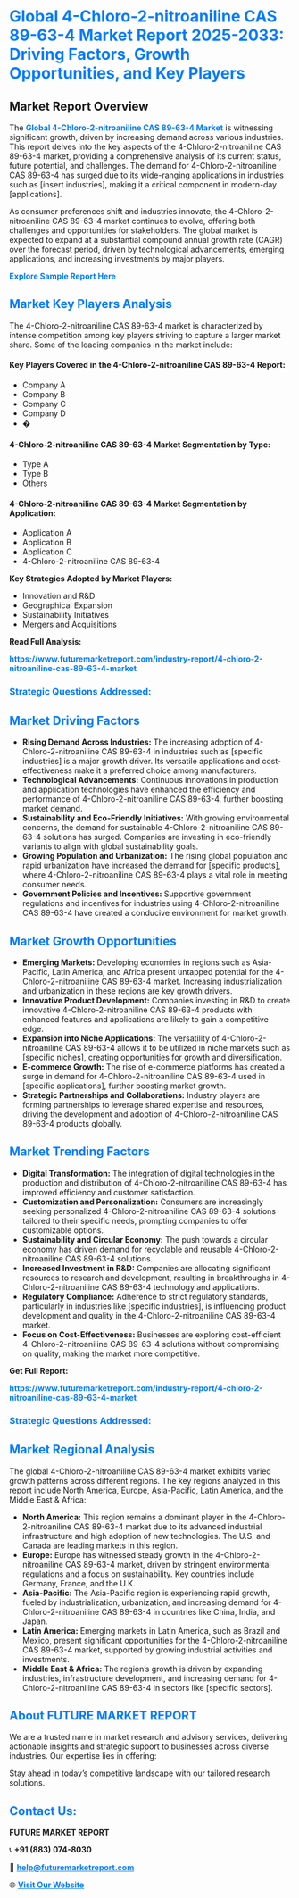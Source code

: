 <h1 style="color: #007BFF;">Global 4-Chloro-2-nitroaniline CAS 89-63-4 Market Report 2025-2033: Driving Factors, Growth Opportunities, and Key Players</h1>

<section id="overview">
<h2>Market Report Overview</h2>
<p>The <a href="https://www.futuremarketreport.com/industry-report/4-chloro-2-nitroaniline-cas-89-63-4-market" style="color: #007BFF; text-decoration: none;"><strong>Global 4-Chloro-2-nitroaniline CAS 89-63-4 Market</strong></a> is witnessing significant growth, driven by increasing demand across various industries. This report delves into the key aspects of the 4-Chloro-2-nitroaniline CAS 89-63-4 market, providing a comprehensive analysis of its current status, future potential, and challenges. The demand for 4-Chloro-2-nitroaniline CAS 89-63-4 has surged due to its wide-ranging applications in industries such as [insert industries], making it a critical component in modern-day [applications].</p>
<p>As consumer preferences shift and industries innovate, the 4-Chloro-2-nitroaniline CAS 89-63-4 market continues to evolve, offering both challenges and opportunities for stakeholders. The global market is expected to expand at a substantial compound annual growth rate (CAGR) over the forecast period, driven by technological advancements, emerging applications, and increasing investments by major players.</p>
</section>

<section id="overview">
<p><a href="https://www.futuremarketreport.com/request-sample/reportId=112448" style="color: #007BFF; text-decoration: none;"><strong>Explore Sample Report Here</strong></a></p>
</section>

<section id="key-players">
<h2 style="color: #007BFF;">Market Key Players Analysis</h2>
<p>The 4-Chloro-2-nitroaniline CAS 89-63-4 market is characterized by intense competition among key players striving to capture a larger market share. Some of the leading companies in the market include:</p>
<h4>Key Players Covered in the 4-Chloro-2-nitroaniline CAS 89-63-4 Report:</h4>
<ul><li>Company A</li><li>Company B</li><li>Company C</li><li>Company D</li><li>�</li></ul>
<h4>4-Chloro-2-nitroaniline CAS 89-63-4 Market Segmentation by Type:</h4>
<ul><li>Type A</li><li>Type B</li><li>Others</li></ul>

<h4>4-Chloro-2-nitroaniline CAS 89-63-4 Market Segmentation by Application:</h4>
<ul><li>Application A</li><li>Application B</li><li>Application C</li><li>4-Chloro-2-nitroaniline CAS 89-63-4</li></ul>
<p><strong>Key Strategies Adopted by Market Players:</strong></p>
<ul>
<li>Innovation and R&D</li>
<li>Geographical Expansion</li>
<li>Sustainability Initiatives</li>
<li>Mergers and Acquisitions</li>
</ul>
</section>

<section>
<p><strong>Read Full Analysis: </strong></p><a href="https://www.futuremarketreport.com/industry-report/4-chloro-2-nitroaniline-cas-89-63-4-market" style="color: #007BFF; text-decoration: none;"><strong>https://www.futuremarketreport.com/industry-report/4-chloro-2-nitroaniline-cas-89-63-4-market</strong></a>
<h3 style="color: #007BFF;">Strategic Questions Addressed:</h3>
</section>

<section id="driving-factors">
<h2 style="color: #007BFF;">Market Driving Factors</h2>
<ul>
<li><strong>Rising Demand Across Industries:</strong> The increasing adoption of 4-Chloro-2-nitroaniline CAS 89-63-4 in industries such as [specific industries] is a major growth driver. Its versatile applications and cost-effectiveness make it a preferred choice among manufacturers.</li>
<li><strong>Technological Advancements:</strong> Continuous innovations in production and application technologies have enhanced the efficiency and performance of 4-Chloro-2-nitroaniline CAS 89-63-4, further boosting market demand.</li>
<li><strong>Sustainability and Eco-Friendly Initiatives:</strong> With growing environmental concerns, the demand for sustainable 4-Chloro-2-nitroaniline CAS 89-63-4 solutions has surged. Companies are investing in eco-friendly variants to align with global sustainability goals.</li>
<li><strong>Growing Population and Urbanization:</strong> The rising global population and rapid urbanization have increased the demand for [specific products], where 4-Chloro-2-nitroaniline CAS 89-63-4 plays a vital role in meeting consumer needs.</li>
<li><strong>Government Policies and Incentives:</strong> Supportive government regulations and incentives for industries using 4-Chloro-2-nitroaniline CAS 89-63-4 have created a conducive environment for market growth.</li>
</ul>
</section>

<section id="growth-opportunities">
<h2 style="color: #007BFF;">Market Growth Opportunities</h2>
<ul>
<li><strong>Emerging Markets:</strong> Developing economies in regions such as Asia-Pacific, Latin America, and Africa present untapped potential for the 4-Chloro-2-nitroaniline CAS 89-63-4 market. Increasing industrialization and urbanization in these regions are key growth drivers.</li>
<li><strong>Innovative Product Development:</strong> Companies investing in R&D to create innovative 4-Chloro-2-nitroaniline CAS 89-63-4 products with enhanced features and applications are likely to gain a competitive edge.</li>
<li><strong>Expansion into Niche Applications:</strong> The versatility of 4-Chloro-2-nitroaniline CAS 89-63-4 allows it to be utilized in niche markets such as [specific niches], creating opportunities for growth and diversification.</li>
<li><strong>E-commerce Growth:</strong> The rise of e-commerce platforms has created a surge in demand for 4-Chloro-2-nitroaniline CAS 89-63-4 used in [specific applications], further boosting market growth.</li>
<li><strong>Strategic Partnerships and Collaborations:</strong> Industry players are forming partnerships to leverage shared expertise and resources, driving the development and adoption of 4-Chloro-2-nitroaniline CAS 89-63-4 products globally.</li>
</ul>
</section>

<section id="trending-factors">
<h2 style="color: #007BFF;">Market Trending Factors</h2>
<ul>
<li><strong>Digital Transformation:</strong> The integration of digital technologies in the production and distribution of 4-Chloro-2-nitroaniline CAS 89-63-4 has improved efficiency and customer satisfaction.</li>
<li><strong>Customization and Personalization:</strong> Consumers are increasingly seeking personalized 4-Chloro-2-nitroaniline CAS 89-63-4 solutions tailored to their specific needs, prompting companies to offer customizable options.</li>
<li><strong>Sustainability and Circular Economy:</strong> The push towards a circular economy has driven demand for recyclable and reusable 4-Chloro-2-nitroaniline CAS 89-63-4 solutions.</li>
<li><strong>Increased Investment in R&D:</strong> Companies are allocating significant resources to research and development, resulting in breakthroughs in 4-Chloro-2-nitroaniline CAS 89-63-4 technology and applications.</li>
<li><strong>Regulatory Compliance:</strong> Adherence to strict regulatory standards, particularly in industries like [specific industries], is influencing product development and quality in the 4-Chloro-2-nitroaniline CAS 89-63-4 market.</li>
<li><strong>Focus on Cost-Effectiveness:</strong> Businesses are exploring cost-efficient 4-Chloro-2-nitroaniline CAS 89-63-4 solutions without compromising on quality, making the market more competitive.</li>
</ul>
</section>

<section>
<p><strong>Get Full Report: </strong></p><a href="https://www.futuremarketreport.com/industry-report/4-chloro-2-nitroaniline-cas-89-63-4-market" style="color: #007BFF; text-decoration: none;"><strong>https://www.futuremarketreport.com/industry-report/4-chloro-2-nitroaniline-cas-89-63-4-market</strong></a>
<h3 style="color: #007BFF;">Strategic Questions Addressed:</h3>
</section>


<section id="regional-analysis">
<h2 style="color: #007BFF;">Market Regional Analysis</h2>
<p>The global 4-Chloro-2-nitroaniline CAS 89-63-4 market exhibits varied growth patterns across different regions. The key regions analyzed in this report include North America, Europe, Asia-Pacific, Latin America, and the Middle East & Africa:</p>
<ul>
<li><strong>North America:</strong> This region remains a dominant player in the 4-Chloro-2-nitroaniline CAS 89-63-4 market due to its advanced industrial infrastructure and high adoption of new technologies. The U.S. and Canada are leading markets in this region.</li>
<li><strong>Europe:</strong> Europe has witnessed steady growth in the 4-Chloro-2-nitroaniline CAS 89-63-4 market, driven by stringent environmental regulations and a focus on sustainability. Key countries include Germany, France, and the U.K.</li>
<li><strong>Asia-Pacific:</strong> The Asia-Pacific region is experiencing rapid growth, fueled by industrialization, urbanization, and increasing demand for 4-Chloro-2-nitroaniline CAS 89-63-4 in countries like China, India, and Japan.</li>
<li><strong>Latin America:</strong> Emerging markets in Latin America, such as Brazil and Mexico, present significant opportunities for the 4-Chloro-2-nitroaniline CAS 89-63-4 market, supported by growing industrial activities and investments.</li>
<li><strong>Middle East & Africa:</strong> The region’s growth is driven by expanding industries, infrastructure development, and increasing demand for 4-Chloro-2-nitroaniline CAS 89-63-4 in sectors like [specific sectors].</li>
</ul>
</section>

<footer>
<h2 style="color: #007BFF;">About FUTURE MARKET REPORT</h2>
<p>We are a trusted name in market research and advisory services, delivering actionable insights and strategic support to businesses across diverse industries. Our expertise lies in offering:</p>

<p>Stay ahead in today’s competitive landscape with our tailored research solutions.</p>

<h2 style="color: #007BFF;">Contact Us:</h2>
<p><strong>FUTURE MARKET REPORT</strong></p>
<p>📞 <strong>+91 (883) 074-8030</strong></p>
<p>📧 <strong><a href="mailto:help@futuremarketreport.com" style="color: #007BFF;">help@futuremarketreport.com</a></strong></p>
<p>🌐 <strong><a href="https://www.futuremarketreport.com/" style="color: #007BFF;">Visit Our Website</a></strong></p>
</footer>